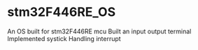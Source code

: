 # stm32F446RE_OS
An OS built for stm32F446RE mcu 
Built an input output terminal 
Implemented systick
Handling interrupt
